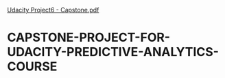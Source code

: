[Udacity Project6 - Capstone.pdf](https://github.com/amaka66/CAPSTONE-PROJECT-FOR-UDACITY-PREDICTIVE-ANALYTICS-COURSE/files/8395599/Udacity.Project6.-.Capstone.pdf)
# CAPSTONE-PROJECT-FOR-UDACITY-PREDICTIVE-ANALYTICS-COURSE
